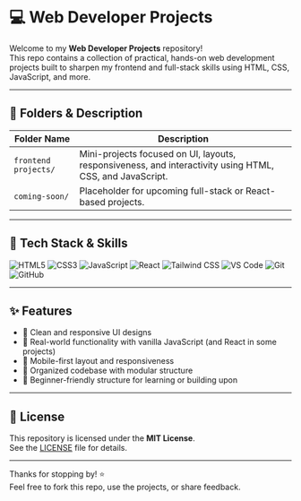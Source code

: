 # 💻 Web Developer Projects

Welcome to my **Web Developer Projects** repository!  
This repo contains a collection of practical, hands-on web development projects built to sharpen my frontend and full-stack skills using HTML, CSS, JavaScript, and more.

---

## 📁 Folders & Description

| Folder Name          | Description                                               |
|----------------------|-----------------------------------------------------------|
| `frontend projects/` | Mini-projects focused on UI, layouts, responsiveness, and interactivity using HTML, CSS, and JavaScript. |
| `coming-soon/`       | Placeholder for upcoming full-stack or React-based projects. |

---

## 🧰 Tech Stack & Skills

<div align="left">

<img src="https://img.shields.io/badge/HTML5-E34F26?style=flat&logo=html5&logoColor=white" alt="HTML5" />
<img src="https://img.shields.io/badge/CSS3-1572B6?style=flat&logo=css3&logoColor=white" alt="CSS3" />
<img src="https://img.shields.io/badge/JavaScript-F7DF1E?style=flat&logo=javascript&logoColor=black" alt="JavaScript" />
<img src="https://img.shields.io/badge/React-61DAFB?style=flat&logo=react&logoColor=black" alt="React" />
<img src="https://img.shields.io/badge/Tailwind_CSS-06B6D4?style=flat&logo=tailwind-css&logoColor=white" alt="Tailwind CSS" />
<img src="https://img.shields.io/badge/VS_Code-007ACC?style=flat&logo=visual-studio-code&logoColor=white" alt="VS Code" />
<img src="https://img.shields.io/badge/Git-F05032?style=flat&logo=git&logoColor=white" alt="Git" />
<img src="https://img.shields.io/badge/GitHub-181717?style=flat&logo=github&logoColor=white" alt="GitHub" />

</div>

---

## ✨ Features

- 🧱 Clean and responsive UI designs  
- 🎯 Real-world functionality with vanilla JavaScript (and React in some projects)  
- 📱 Mobile-first layout and responsiveness  
- 🚀 Organized codebase with modular structure  
- 🌱 Beginner-friendly structure for learning or building upon  

---

## 📄 License

This repository is licensed under the **MIT License**.  
See the [LICENSE](./LICENSE) file for details.

---


Thanks for stopping by! ⭐  
Feel free to fork this repo, use the projects, or share feedback.
